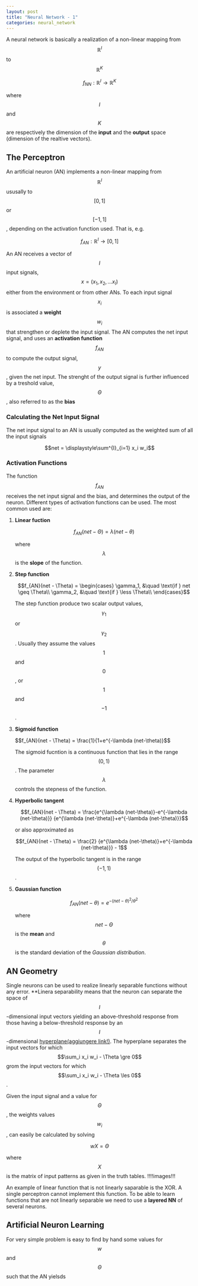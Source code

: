 ```yaml
---
layout: post
title: "Neural Network - 1"
categories: neural_network
---
```


A neural network is basically a realization of a non-linear mapping from 
$$\mathbb{R}^I$$ to $$\mathbb{R}^K$$

$$f_{NN} : \mathbb{R}^I \rightarrow \mathbb{R}^K$$

where $$I$$ and $$K$$ are respectively the dimension of the **input** and 
the **output** space (dimension of the realtive vectors). 


## The Perceptron

An artificial neuron (AN) implements a non-linear mapping from $$\mathbb{R}^I$$
ususally to $$[0,1]$$ or $$[-1,1]$$, depending on the activation function
used. That is, e.g.

$$f_{AN} : \mathbb{R}^I \rightarrow [0,1]$$

An AN receives a vector of $$I$$ input signals, $$x = (x_1, x_2, \dots x_I)$$
either from the environment or from other ANs. To each input signal $$x_i$$
is associated a **weight** $$w_i$$ that strengthen or deplete the input signal.
The AN computes the net input signal, and uses an **activation function** $$f_{AN}$$
to compute the output signal, $$y$$, given the net input.
The strenght of the output signal is further influenced by a treshold value,
$$\Theta$$, also referred to as the **bias**

### Calculating the Net Input Signal

The net input signal to an AN is usually computed as the weighted sum of
all the input signals

$$net = \displaystyle\sum^{I}_{i=1} x_i w_i$$

### Activation Functions

The function $$f_{AN}$$ receives the net input signal and the bias, and 
determines the output of the neuron. Different types of activation functions 
can be used. The most common used are:

1. **Linear fuction**

	$$f_{AN}(net - \Theta) = \lambda(net- \theta)$$

	where $$\lambda$$ is the **slope** of the function.
2. **Step function**

	$$f_{AN}(net - \Theta) = \begin{cases}
		\gamma_1, &\quad \text{if } net \geq \Theta\\
		\gamma_2, &\quad \text{if } \less \Theta\\
	\end{cases}$$

	The step function produce two scalar output values, $$\gamma_1$$ or 
	$$\gamma_2$$. Usually they assume the values $$1$$ and $$0$$, or $$1$$ 
	and $$-1$$.
3. **Sigmoid function**
	
	$$f_{AN}(net - \Theta) = \frac{1}{1+e^{-\lambda (net-\theta)}$$
	
	The sigmoid fucntion is a continuous function that lies in the range $$(0,1)$$.
	The parameter $$\lambda$$ controls the stepness of the function.
4. **Hyperbolic tangent**

	$$f_{AN}(net - \Theta) = \frac{e^{\lambda (net-\theta)}-e^{-\lambda (net-\theta)}}
	{e^{\lambda (net-\theta)}+e^{-\lambda (net-\theta)}}$$
	
	or also approximated as 
	
	$$f_{AN}(net - \Theta) = \frac{2}
	{e^{\lambda (net-\theta)}+e^{-\lambda (net-\theta)}} - 1$$
	
	The output of the hyperbolic tangent is in the range $$(-1,1)$$.
5. **Gaussian function**

	$$f_{AN}(net- \theta) = e^{-(net-\theta)^2/\theta^2}$$
	
	where $$net-\Theta$$ is the **mean** and $$\theta$$ is the standard
	deviation of the *Gaussian distribution*.

## AN Geometry

Single neurons can be used to realize linearly separable functions without 
any error. **Linera separability means that the neuron can separate the 
space of $$I$$-dimensional input vectors yielding an above-threshold response
from those having a below-threshold response by an $$I$$-dimensional [hyperplane(aggiungere link!)](#1).
The hyperplane separates the input vectors for which $$\sum_i x_i w_i - \Theta \gre 0$$
grom the input vectors for which $$\sum_i x_i w_i - \Theta \les 0$$.

Given the input signal and a value for $$\Theta$$, the weights values $$w_i$$,
can easily be calculated by solving 

$$wX = \Theta$$

where $$X$$ is the matrix of input patterns as given in the truth tables. !!!!images!!!

An example of linear function that is not linearly saparable is the XOR. A
single perceptron cannot implement this function. To be able to learn functions 
that are not linearly separable we need to use a **layered NN** of several neurons.

## Artificial Neuron Learning

For very simple problem is easy to find by hand some values for $$w$$ and $$\Theta$$ 
such that the AN yielsds
